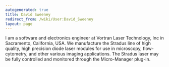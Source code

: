 ```yaml
---
autogenerated: true
title: David Sweeney
redirect_from: /wiki/User:David_Sweeney
layout: page
---
```


I am a software and electronics engineer at Vortran Laser Technology,
Inc in Sacramento, California, USA. We manufacture the Stradus line of
high quality, high precision diode laser modules for use in microscopy,
flow-cytometry, and other various imaging applications. The Stradus
laser may be fully controlled and monitored through the Micro-Manager
plug-in.
